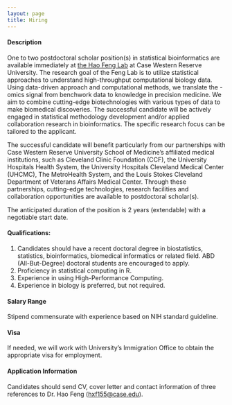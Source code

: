 ```yaml
---
layout: page
title: Hiring
---
```



#### Description

One to two postdoctoral scholar position(s) in statistical bioinformatics are available immediately at [the Hao Feng Lab](https://hfenglab.org/) at Case Western Reserve University. The research goal of the Feng Lab is to utilize statistical approaches to understand high-throughput computational biology data. Using data-driven approach and computational methods, we translate the -omics signal from benchwork data to knowledge in precision medicine. We aim to combine cutting-edge biotechnologies with various types of data to make biomedical discoveries. The successful candidate will be actively engaged in statistical methodology development and/or applied collaboration research in bioinformatics. The specific research focus can be tailored to the applicant. 

The successful candidate will benefit particularly from our partnerships with Case Western Reserve University School of Medicine’s affiliated medical institutions, such as Cleveland Clinic Foundation (CCF), the University Hospitals Health System, the University Hospitals Cleveland Medical Center (UHCMC), The MetroHealth System, and the Louis Stokes Cleveland Department of Veterans Affairs Medical Center. Through these partnerships, cutting-edge technologies, research facilities and collaboration opportunities are available to postdoctoral scholar(s). 

The anticipated duration of the position is 2 years (extendable) with a negotiable start date. 

#### Qualifications:
1.	Candidates should have a recent doctoral degree in biostatistics, statistics, bioinformatics, biomedical informatics or related field. ABD (All-But-Degree) doctoral students are encouraged to apply. 
2.	Proficiency in statistical computing in R.
3.	Experience in using High-Performance Computing. 
4.	Experience in biology is preferred, but not required. 


#### Salary Range
Stipend commensurate with experience based on NIH standard guideline.  

#### Visa 
If needed, we will work with University’s Immigration Office to obtain the appropriate visa for employment. 

#### Application Information
Candidates should send CV, cover letter and contact information of three references to Dr. Hao Feng (hxf155@case.edu). 
